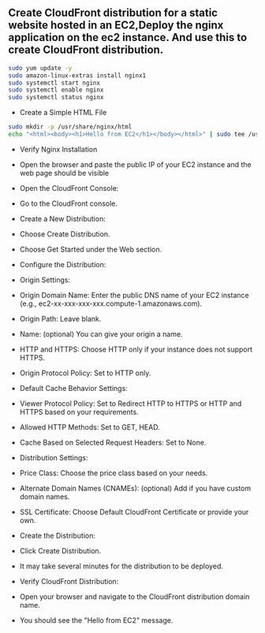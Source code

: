 ## Create CloudFront distribution for a static website hosted in an EC2,Deploy the nginx application on the ec2 instance. And use this to create CloudFront distribution.


```bash
sudo yum update -y
sudo amazon-linux-extras install nginx1
sudo systemctl start nginx
sudo systemctl enable nginx
sudo systemctl status nginx
```
* Create a Simple HTML File
```bash
sudo mkdir -p /usr/share/nginx/html
echo "<html><body><h1>Hello from EC2</h1></body></html>" | sudo tee /usr/share/nginx/html/index.html
```

* Verify Nginx Installation

* Open the browser and paste the public IP of your EC2 instance and the web page should be visible


* Open the CloudFront Console:

* Go to the CloudFront console.
* Create a New Distribution:

* Choose Create Distribution.
* Choose Get Started under the Web section.
* Configure the Distribution:

* Origin Settings:

* Origin Domain Name: Enter the public DNS name of your EC2 instance (e.g., ec2-xx-xxx-xxx-xxx.compute-1.amazonaws.com).
* Origin Path: Leave blank.
* Name: (optional) You can give your origin a name.
* HTTP and HTTPS: Choose HTTP only if your instance does not support HTTPS.
* Origin Protocol Policy: Set to HTTP only.
* Default Cache Behavior Settings:

* Viewer Protocol Policy: Set to Redirect HTTP to HTTPS or HTTP and HTTPS based on your requirements.
* Allowed HTTP Methods: Set to GET, HEAD.
* Cache Based on Selected Request Headers: Set to None.
* Distribution Settings:

* Price Class: Choose the price class based on your needs.
* Alternate Domain Names (CNAMEs): (optional) Add if you have custom domain names.
* SSL Certificate: Choose Default CloudFront Certificate or provide your own.
* Create the Distribution:

* Click Create Distribution.
* It may take several minutes for the distribution to be deployed.

* Verify CloudFront Distribution:
* Open your browser and navigate to the CloudFront distribution domain name.
* You should see the "Hello from EC2" message.







